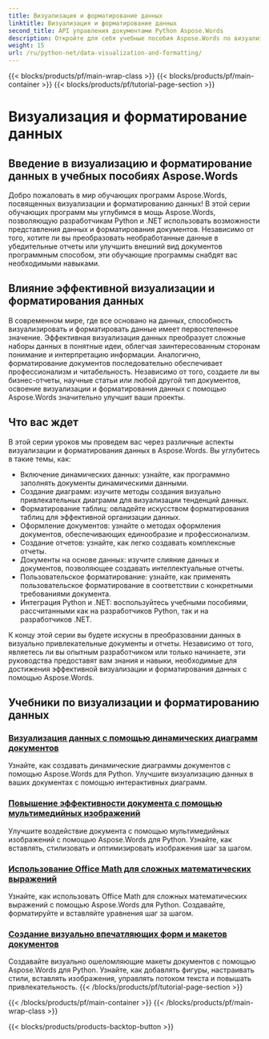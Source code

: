 ```yaml
---
title: Визуализация и форматирование данных
linktitle: Визуализация и форматирование данных
second_title: API управления документами Python Aspose.Words
description: Откройте для себя учебные пособия Aspose.Words по визуализации и форматированию данных в Python и .NET. Научитесь эффективно представлять данные, создавать потрясающие отчеты и программно форматировать документы.
weight: 15
url: /ru/python-net/data-visualization-and-formatting/
---
```


{{< blocks/products/pf/main-wrap-class >}}
{{< blocks/products/pf/main-container >}}
{{< blocks/products/pf/tutorial-page-section >}}

# Визуализация и форматирование данных


## Введение в визуализацию и форматирование данных в учебных пособиях Aspose.Words

Добро пожаловать в мир обучающих программ Aspose.Words, посвященных визуализации и форматированию данных! В этой серии обучающих программ мы углубимся в мощь Aspose.Words, позволяющую разработчикам Python и .NET использовать возможности представления данных и форматирования документов. Независимо от того, хотите ли вы преобразовать необработанные данные в убедительные отчеты или улучшить внешний вид документов программным способом, эти обучающие программы снабдят вас необходимыми навыками.

## Влияние эффективной визуализации и форматирования данных

В современном мире, где все основано на данных, способность визуализировать и форматировать данные имеет первостепенное значение. Эффективная визуализация данных преобразует сложные наборы данных в понятные идеи, облегчая заинтересованным сторонам понимание и интерпретацию информации. Аналогично, форматирование документов последовательно обеспечивает профессионализм и читабельность. Независимо от того, создаете ли вы бизнес-отчеты, научные статьи или любой другой тип документов, освоение визуализации и форматирования данных с помощью Aspose.Words значительно улучшит ваши проекты.

## Что вас ждет

В этой серии уроков мы проведем вас через различные аспекты визуализации и форматирования данных в Aspose.Words. Вы углубитесь в такие темы, как:

- Включение динамических данных: узнайте, как программно заполнять документы динамическими данными.
- Создание диаграмм: изучите методы создания визуально привлекательных диаграмм для визуализации тенденций данных.
- Форматирование таблиц: овладейте искусством форматирования таблиц для эффективной организации данных.
- Оформление документов: узнайте о методах оформления документов, обеспечивающих единообразие и профессионализм.
- Создание отчетов: узнайте, как легко создавать комплексные отчеты.
- Документы на основе данных: изучите слияние данных и документов, позволяющее создавать интеллектуальные отчеты.
- Пользовательское форматирование: узнайте, как применять пользовательское форматирование в соответствии с конкретными требованиями документа.
- Интеграция Python и .NET: воспользуйтесь учебными пособиями, рассчитанными как на разработчиков Python, так и на разработчиков .NET.

К концу этой серии вы будете искусны в преобразовании данных в визуально привлекательные документы и отчеты. Независимо от того, являетесь ли вы опытным разработчиком или только начинаете, эти руководства предоставят вам знания и навыки, необходимые для достижения эффективной визуализации и форматирования данных с помощью Aspose.Words.

## Учебники по визуализации и форматированию данных
### [Визуализация данных с помощью динамических диаграмм документов](./visualize-data-document-charts/)
Узнайте, как создавать динамические диаграммы документов с помощью Aspose.Words для Python. Улучшите визуализацию данных в ваших документах с помощью интерактивных диаграмм.
### [Повышение эффективности документа с помощью мультимедийных изображений](./document-images/)
Улучшите воздействие документа с помощью мультимедийных изображений с помощью Aspose.Words для Python. Узнайте, как вставлять, стилизовать и оптимизировать изображения шаг за шагом.
### [Использование Office Math для сложных математических выражений](./office-math-documents/)
Узнайте, как использовать Office Math для сложных математических выражений с помощью Aspose.Words для Python. Создавайте, форматируйте и вставляйте уравнения шаг за шагом.
### [Создание визуально впечатляющих форм и макетов документов](./document-shape-handling-formatting/)
Создавайте визуально ошеломляющие макеты документов с помощью Aspose.Words для Python. Узнайте, как добавлять фигуры, настраивать стили, вставлять изображения, управлять потоком текста и повышать привлекательность.
{{< /blocks/products/pf/tutorial-page-section >}}

{{< /blocks/products/pf/main-container >}}
{{< /blocks/products/pf/main-wrap-class >}}

{{< blocks/products/products-backtop-button >}}
